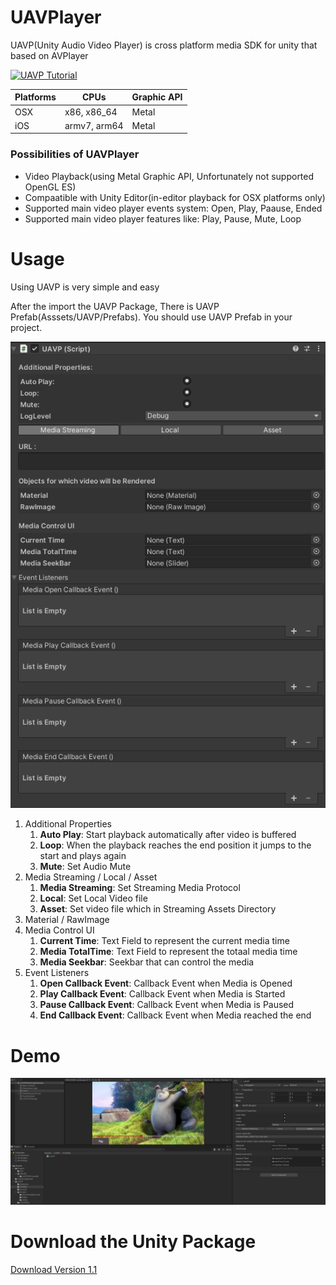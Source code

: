 # UAVPlayer
UAVP(Unity Audio Video Player) is cross platform media SDK for unity that based on AVPlayer

<!-- [![Watch the video](https://img.youtube.com/vi/<VIDEO ID>/maxresdefault.jpg)](https://youtu.be/<VIDEO ID>) -->
[![UAVP Tutorial](https://img.youtube.com/vi/giAo8_LupDg/maxresdefault.jpg)](https://youtu.be/giAo8_LupDg)


|Platforms|CPUs|Graphic API|
|------|---|---|
|OSX|x86, x86_64|Metal|
|iOS|armv7, arm64|Metal|


### Possibilities of UAVPlayer
- Video Playback(using Metal Graphic API, Unfortunately not supported OpenGL ES)
- Compaatible with Unity Editor(in-editor playback for OSX platforms only)
- Supported main video player events system: Open, Play, Paause, Ended
- Supported main video player features like: Play, Pause, Mute, Loop

# Usage
Using UAVP is very simple and easy

After the import the UAVP Package, There is UAVP Prefab(Asssets/UAVP/Prefabs). You should use UAVP Prefab in your project.

![uavp_elements](./images/uavp_elements.png)

1. Additional Properties
   1. **Auto Play**: Start playback automatically after video is buffered
   2. **Loop**: When the playback reaches the end position it jumps to the start and plays again
   3. **Mute**: Set Audio Mute
2. Media Streaming / Local / Asset
   1. **Media Streaming**: Set Streaming Media Protocol
   2. **Local**: Set Local Video file
   3. **Asset**: Set video file which in Streaming Assets Directory
3. Material / RawImage
4. Media Control UI
   1. **Current Time**: Text Field to represent the current media time
   2. **Media TotalTime**: Text Field to represent the totaal media time
   3. **Media Seekbar**: Seekbar that can control the media
5. Event Listeners
   1. **Open Callback Event**: Callback Event when Media is Opened
   2. **Play Callback Event**: Callback Event when Media is Started
   3. **Pause Callback Event**: Callback Event when Media is Paused
   4. **End Callback Event**: Callback Event when Media reached the end
# Demo
![uavp_elements](./images/demo3.png)

# Download the Unity Package
[Download Version 1.1](https://drive.google.com/file/d/1nCsBYKLOmF0mgQr1JJjiXveb2XjAdURA/view?usp=sharing)
